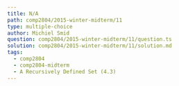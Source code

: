 ```yaml
---
title: N/A
path: comp2804/2015-winter-midterm/11
type: multiple-choice
author: Michiel Smid
question: comp2804/2015-winter-midterm/11/question.ts
solution: comp2804/2015-winter-midterm/11/solution.md
tags:
  - comp2804
  - comp2804-midterm
  - A Recursively Defined Set (4.3)
---
```

